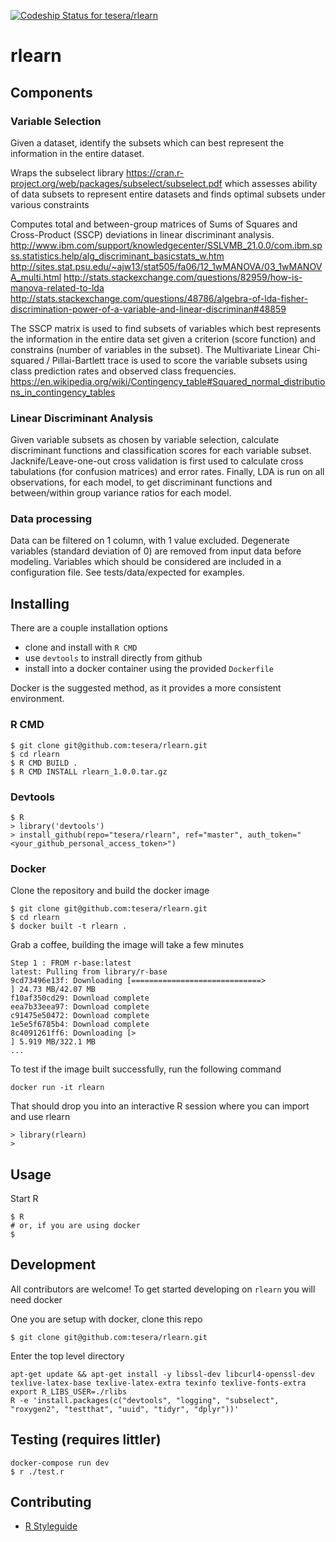 [![Codeship Status for tesera/rlearn](https://codeship.com/projects/ded1d970-e236-0133-4701-1ec7b6a28617/status?branch=master)](https://codeship.com/projects/145545)

# rlearn

## Components

### Variable Selection

Given a dataset, identify the subsets which can best represent the
information in the entire dataset.

Wraps the subselect library
<https://cran.r-project.org/web/packages/subselect/subselect.pdf>
which assesses ability of data subsets to represent entire datasets and
finds optimal subsets under various constraints

Computes total and between-group matrices of Sums of Squares and
Cross-Product (SSCP) deviations in linear discriminant analysis.
<http://www.ibm.com/support/knowledgecenter/SSLVMB_21.0.0/com.ibm.spss.statistics.help/alg_discriminant_basicstats_w.htm>
<http://sites.stat.psu.edu/~ajw13/stat505/fa06/12_1wMANOVA/03_1wMANOVA_multi.html>
<http://stats.stackexchange.com/questions/82959/how-is-manova-related-to-lda>
<http://stats.stackexchange.com/questions/48786/algebra-of-lda-fisher-discrimination-power-of-a-variable-and-linear-discriminan#48859>

The SSCP matrix is used to find subsets of variables which best represents
the information in the entire data set given a criterion (score function)
and constrains (number of variables in the subset). The Multivariate Linear
Chi-squared / Pillai-Bartlett trace is used to score the variable subsets
using class prediction rates and observed class frequencies.
<https://en.wikipedia.org/wiki/Contingency_table#Squared_normal_distributions_in_contingency_tables>

### Linear Discriminant Analysis

Given variable subsets as chosen by variable selection, calculate
discriminant functions and classification scores for each variable subset.
Jacknife/Leave-one-out cross validation is first used to calculate cross
tabulations (for confusion matrices) and error rates. Finally, LDA is run
on all observations, for each model, to get discriminant functions and
between/within group variance ratios for each model.

### Data processing

Data can be filtered on 1 column, with 1 value excluded. Degenerate
variables (standard deviation of 0) are removed from input data before
modeling. Variables which should be considered are included in a
configuration file. See tests/data/expected for examples.

## Installing

There are a couple installation options

- clone and install with `R CMD`
- use `devtools` to instrall directly from github
- install into a docker container using the provided `Dockerfile`

Docker is the suggested method, as it provides a more consistent environment.

### R CMD

```console
$ git clone git@github.com:tesera/rlearn.git
$ cd rlearn
$ R CMD BUILD .
$ R CMD INSTALL rlearn_1.0.0.tar.gz
```

### Devtools

```console
$ R
> library('devtools')
> install_github(repo="tesera/rlearn", ref="master", auth_token="<your_github_personal_access_token>")
```

### Docker

Clone the repository and build the docker image

```console
$ git clone git@github.com:tesera/rlearn.git
$ cd rlearn
$ docker built -t rlearn .

```

Grab a coffee, building the image will take a few minutes

```
Step 1 : FROM r-base:latest
latest: Pulling from library/r-base
9cd73496e13f: Downloading [=============================>                     ] 24.73 MB/42.07 MB
f10af350cd29: Download complete
eea7b33eea97: Download complete
c91475e50472: Download complete
1e5e5f6785b4: Download complete
8c4091261ff6: Downloading [>                                                  ] 5.919 MB/322.1 MB
...
```

To test if the image built successfully, run the following command

```console
docker run -it rlearn
```

That should drop you into an interactive R session where you can import and use rlearn

```
> library(rlearn)
> 
```

## Usage

Start R

```console
$ R
# or, if you are using docker
$ 
```

## Development

All contributors are welcome! To get started developing on `rlearn` you will need docker

One you are setup with docker, clone this repo

```console
$ git clone git@github.com:tesera/rlearn.git
```

Enter the top level directory 

```console
apt-get update && apt-get install -y libssl-dev libcurl4-openssl-dev texlive-latex-base texlive-latex-extra texinfo texlive-fonts-extra
export R_LIBS_USER=./rlibs
R -e 'install.packages(c("devtools", "logging", "subselect", "roxygen2", "testthat", "uuid", "tidyr", "dplyr"))'
```

## Testing (requires littler)
```console
docker-compose run dev
$ r ./test.r
```

## Contributing

- [R Styleguide](https://google.github.io/styleguide/Rguide.xml)
